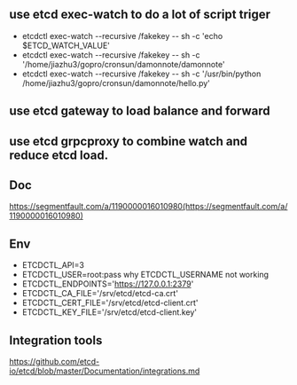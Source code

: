 ## use etcd exec-watch to do a lot of script triger 
- etcdctl exec-watch --recursive /fakekey  -- sh -c 'echo $ETCD_WATCH_VALUE'
- etcdctl exec-watch --recursive /fakekey  -- sh -c '/home/jiazhu3/gopro/cronsun/damonnote/damonnote'
- etcdctl exec-watch --recursive /fakekey  -- sh -c '/usr/bin/python /home/jiazhu3/gopro/cronsun/damonnote/hello.py'


## use etcd gateway to load balance and forward 


## use etcd grpcproxy to  combine watch  and  reduce etcd load.



## Doc
https://segmentfault.com/a/1190000016010980(https://segmentfault.com/a/1190000016010980)

## Env
- ETCDCTL_API=3
- ETCDCTL_USER=root:pass     why ETCDCTL_USERNAME not working 
- ETCDCTL_ENDPOINTS='https://127.0.0.1:2379'
- ETCDCTL_CA_FILE='/srv/etcd/etcd-ca.crt'
- ETCDCTL_CERT_FILE='/srv/etcd/etcd-client.crt'
- ETCDCTL_KEY_FILE='/srv/etcd/etcd-client.key'


##   Integration tools
https://github.com/etcd-io/etcd/blob/master/Documentation/integrations.md
